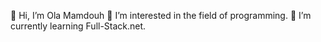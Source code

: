 👋 Hi, I’m Ola Mamdouh
👀 I’m interested in the field of programming.
🌱 I’m currently learning Full-Stack.net.
<!---
12OlaMamdouh/12OlaMamdouh is a ✨ special ✨ repository because its `README.md` (this file) appears on your GitHub profile.
You can click the Preview link to take a look at your changes.
--->
